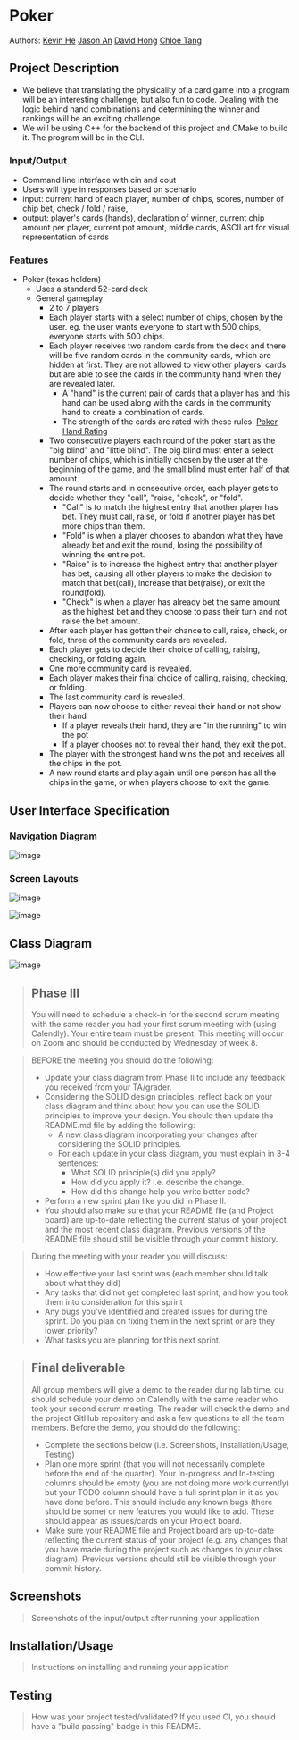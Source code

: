 # Poker
 
Authors: [Kevin He](https://github.com/kevinhehee/) [Jason An](https://github.com/jasonan18/)
[David Hong](https://github.com/davidjhong)
[Chloe Tang](https://github.com/chloetang085)



## Project Description
 * We believe that translating the physicality of a card game into a program will be an interesting challenge, but also fun to code.  Dealing with the logic behind hand combinations and determining the winner and rankings will be an exciting challenge.
 * We will be using C++ for the backend of this project and CMake to build it.  The program will be in the CLI.
### Input/Output
 * Command line interface with cin and cout
 * Users will type in responses based on scenario
 * input: current hand of each player, number of chips, scores, number of chip bet, check / fold / raise,
 * output: player's cards (hands), declaration of winner, current chip amount per player, current pot amount, middle cards, ASCII art for visual representation of cards
### Features
 * Poker (texas holdem)
   * Uses a standard 52-card deck
   * General gameplay
     * 2 to 7 players
     * Each player starts with a select number of chips, chosen by the user. eg. the user wants everyone to start with 500 chips, everyone starts with 500 chips.
     * Each player receives two random cards from the deck and there will be five random cards in the community cards, which are hidden at first.  They are not allowed to view other players' cards but are able to see the cards in the community hand when they are revealed later.
       * A "hand" is the current pair of cards that a player has and this hand can be used along with the cards in the community hand to create a combination of cards.
       * The strength of the cards are rated with these rules: [Poker Hand Rating](https://www.primedope.com/official-poker-hands-ranking-chart/)
     * Two consecutive players each round of the poker start as the "big blind" and "little blind".  The big blind must enter a select number of chips, which is initially chosen by the user at the beginning of the game, and the small blind must enter half of that amount.
     * The round starts and in consecutive order, each player gets to decide whether they "call", "raise, "check", or "fold".
       * "Call" is to match the highest entry that another player has bet.  They must call, raise, or fold if another player has bet more chips than them.
       * "Fold" is when a player chooses to abandon what they have already bet and exit the round, losing the possibility of winning the entire pot.
       * "Raise" is to increase the highest entry that another player has bet, causing all other players to make the decision to match that bet(call), increase that bet(raise), or exit the round(fold).
       * "Check" is when a player has already bet the same amount as the highest bet and they choose to pass their turn and not raise the bet amount.
     * After each player has gotten their chance to call, raise, check, or fold, three of the community cards are revealed.
     * Each player gets to decide their choice of calling, raising, checking, or folding again.
     * One more community card is revealed.
     * Each player makes their final choice of calling, raising, checking, or folding.
     * The last community card is revealed.
     * Players can now choose to either reveal their hand or not show their hand
       * If a player reveals their hand, they are "in the running" to win the pot
       * If a player chooses not to reveal their hand, they exit the pot.
     * The player with the strongest hand wins the pot and receives all the chips in the pot.
     * A new round starts and play again until one person has all the chips in the game, or when players choose to exit the game.
  
   
## User Interface Specification

### Navigation Diagram
![image](https://github.com/cs100/final-project-khe035-dhong050-jan058-ctang085/assets/53993828/0f54a2e8-a31c-453c-aaf3-db04cd0e659d)

### Screen Layouts
![image](https://github.com/cs100/final-project-khe035-dhong050-jan058-ctang085/assets/53993828/d93dbc78-6a24-4ad4-8864-e423ce038475)

![image](https://github.com/cs100/final-project-khe035-dhong050-jan058-ctang085/assets/53993828/98fc0369-a62d-4660-be56-23cdbbf0815a)

## Class Diagram
![image](https://github.com/cs100/final-project-khe035-dhong050-jan058-ctang085/assets/112353499/f180b8bb-d792-43a2-82e7-c4a43ebe2d68)


 > ## Phase III
 > You will need to schedule a check-in for the second scrum meeting with the same reader you had your first scrum meeting with (using Calendly). Your entire team must be present. This meeting will occur on Zoom and should be conducted by Wednesday of week 8.
 
 > BEFORE the meeting you should do the following:
 > * Update your class diagram from Phase II to include any feedback you received from your TA/grader.
 > * Considering the SOLID design principles, reflect back on your class diagram and think about how you can use the SOLID principles to improve your design. You should then update the README.md file by adding the following:
 >   * A new class diagram incorporating your changes after considering the SOLID principles.
 >   * For each update in your class diagram, you must explain in 3-4 sentences:
 >     * What SOLID principle(s) did you apply?
 >     * How did you apply it? i.e. describe the change.
 >     * How did this change help you write better code?
 > * Perform a new sprint plan like you did in Phase II.
 > * You should also make sure that your README file (and Project board) are up-to-date reflecting the current status of your project and the most recent class diagram. Previous versions of the README file should still be visible through your commit history.
 
> During the meeting with your reader you will discuss: 
 > * How effective your last sprint was (each member should talk about what they did)
 > * Any tasks that did not get completed last sprint, and how you took them into consideration for this sprint
 > * Any bugs you've identified and created issues for during the sprint. Do you plan on fixing them in the next sprint or are they lower priority?
 > * What tasks you are planning for this next sprint.

 
 > ## Final deliverable
 > All group members will give a demo to the reader during lab time. ou should schedule your demo on Calendly with the same reader who took your second scrum meeting. The reader will check the demo and the project GitHub repository and ask a few questions to all the team members. 
 > Before the demo, you should do the following:
 > * Complete the sections below (i.e. Screenshots, Installation/Usage, Testing)
 > * Plan one more sprint (that you will not necessarily complete before the end of the quarter). Your In-progress and In-testing columns should be empty (you are not doing more work currently) but your TODO column should have a full sprint plan in it as you have done before. This should include any known bugs (there should be some) or new features you would like to add. These should appear as issues/cards on your Project board.
 > * Make sure your README file and Project board are up-to-date reflecting the current status of your project (e.g. any changes that you have made during the project such as changes to your class diagram). Previous versions should still be visible through your commit history. 
 
 ## Screenshots
 > Screenshots of the input/output after running your application
 ## Installation/Usage
 > Instructions on installing and running your application
 ## Testing
 > How was your project tested/validated? If you used CI, you should have a "build passing" badge in this README.
 
